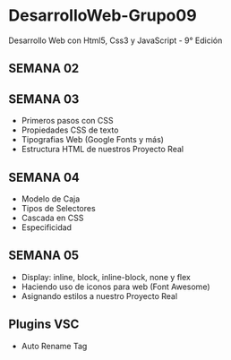 # DesarrolloWeb-Grupo09

Desarrollo Web con Html5, Css3 y JavaScript - 9° Edición

## SEMANA 02

## SEMANA 03

- Primeros pasos con CSS
- Propiedades CSS de texto
- Tipografias Web (Google Fonts y más)
- Estructura HTML de nuestros Proyecto Real

## SEMANA 04

- Modelo de Caja
- Tipos de Selectores
- Cascada en CSS
- Especificidad

## SEMANA 05

- Display: inline, block, inline-block, none y flex
- Haciendo uso de iconos para web (Font Awesome)
- Asignando estilos a nuestro Proyecto Real

## Plugins VSC

- Auto Rename Tag
